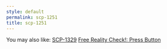 ```yaml
---
style: default
permalink: scp-1251
title: scp-1251
---
```

You may also like:
[SCP-1329](http://scp-wiki.net/scp-1329)
[Free Reality Check!: Press Button](http://scp-wiki.net/free-reality-check-press-button)